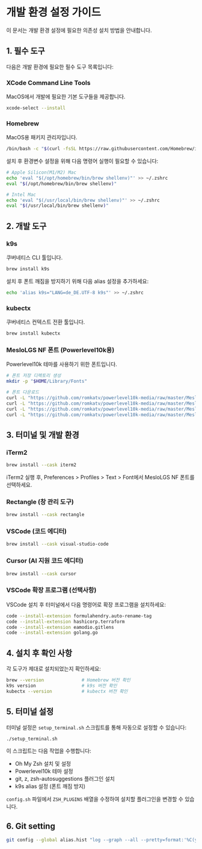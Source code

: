 # 개발 환경 설정 가이드

이 문서는 개발 환경 설정에 필요한 의존성 설치 방법을 안내합니다.

## 1. 필수 도구

다음은 개발 환경에 필요한 필수 도구 목록입니다:

### XCode Command Line Tools

MacOS에서 개발에 필요한 기본 도구들을 제공합니다.

```bash
xcode-select --install
```

### Homebrew

MacOS용 패키지 관리자입니다.

```bash
/bin/bash -c "$(curl -fsSL https://raw.githubusercontent.com/Homebrew/install/HEAD/install.sh)"
```

설치 후 환경변수 설정을 위해 다음 명령어 실행이 필요할 수 있습니다:

```bash
# Apple Silicon(M1/M2) Mac
echo 'eval "$(/opt/homebrew/bin/brew shellenv)"' >> ~/.zshrc
eval "$(/opt/homebrew/bin/brew shellenv)"

# Intel Mac
echo 'eval "$(/usr/local/bin/brew shellenv)"' >> ~/.zshrc
eval "$(/usr/local/bin/brew shellenv)"
```

## 2. 개발 도구

### k9s

쿠버네티스 CLI 툴입니다.

```bash
brew install k9s
```

설치 후 폰트 깨짐을 방지하기 위해 다음 alias 설정을 추가하세요:

```bash
echo 'alias k9s="LANG=de_DE.UTF-8 k9s"' >> ~/.zshrc
```

### kubectx

쿠버네티스 컨텍스트 전환 툴입니다.

```bash
brew install kubectx
```

### MesloLGS NF 폰트 (Powerlevel10k용)

Powerlevel10k 테마를 사용하기 위한 폰트입니다.

```bash
# 폰트 저장 디렉토리 생성
mkdir -p "$HOME/Library/Fonts"

# 폰트 다운로드
curl -L "https://github.com/romkatv/powerlevel10k-media/raw/master/MesloLGS%20NF%20Regular.ttf" -o "$HOME/Library/Fonts/MesloLGS NF Regular.ttf"
curl -L "https://github.com/romkatv/powerlevel10k-media/raw/master/MesloLGS%20NF%20Bold.ttf" -o "$HOME/Library/Fonts/MesloLGS NF Bold.ttf"
curl -L "https://github.com/romkatv/powerlevel10k-media/raw/master/MesloLGS%20NF%20Italic.ttf" -o "$HOME/Library/Fonts/MesloLGS NF Italic.ttf"
curl -L "https://github.com/romkatv/powerlevel10k-media/raw/master/MesloLGS%20NF%20Bold%20Italic.ttf" -o "$HOME/Library/Fonts/MesloLGS NF Bold Italic.ttf"
```

## 3. 터미널 및 개발 환경

### iTerm2

```bash
brew install --cask iterm2
```

iTerm2 실행 후, Preferences > Profiles > Text > Font에서 MesloLGS NF 폰트를 선택하세요.

### Rectangle (창 관리 도구)

```bash
brew install --cask rectangle
```

### VSCode (코드 에디터)

```bash
brew install --cask visual-studio-code
```

### Cursor (AI 지원 코드 에디터)

```bash
brew install --cask cursor
```

### VSCode 확장 프로그램 (선택사항)

VSCode 설치 후 터미널에서 다음 명령어로 확장 프로그램을 설치하세요:

```bash
code --install-extension formulahendry.auto-rename-tag
code --install-extension hashicorp.terraform
code --install-extension eamodio.gitlens
code --install-extension golang.go
```

## 4. 설치 후 확인 사항

각 도구가 제대로 설치되었는지 확인하세요:

```bash
brew --version              # Homebrew 버전 확인
k9s version                 # k9s 버전 확인
kubectx --version           # kubectx 버전 확인
```

## 5. 터미널 설정

터미널 설정은 `setup_terminal.sh` 스크립트를 통해 자동으로 설정할 수 있습니다:

```bash
./setup_terminal.sh
```

이 스크립트는 다음 작업을 수행합니다:

- Oh My Zsh 설치 및 설정
- Powerlevel10k 테마 설정
- git, z, zsh-autosuggestions 플러그인 설치
- k9s alias 설정 (폰트 깨짐 방지)

`config.sh` 파일에서 `ZSH_PLUGINS` 배열을 수정하여 설치할 플러그인을 변경할 수 있습니다.

## 6. Git setting

```bash
git config --global alias.hist "log --graph --all --pretty=format:'%C(yellow)[%ad]%C(reset) %C(green)[%h]%C(reset) | %C(white)%s %C(bold red){{%an}}%C(reset) %C(blue)%d%C(reset)' --date=short"
```
